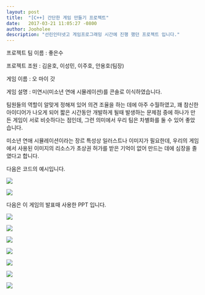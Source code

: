```yaml
---
layout: post
title:  "[C++] 간단한 게임 만들기 프로젝트"
date:   2017-03-21 11:05:27 -0800
author: Jooholee
description: "선린인터넷고 게임프로그래밍 시간에 진행 했던 프로젝트 입니다."
---
```


프로젝트 팀 이름 : 좋은수

프로젝트 조원 : 김윤호, 이성민, 이주호, 안용호(팀장)

게임 이름 : 오 마이 갓

게임 설명 : 미연시(미소년 연애 시뮬레이션)를 콘솔로 이식하였습니다.

팀원들의 역할이 알맞게 정해져 있어 의견 조율을 하는 데에 아주 수월하였고, 꽤 참신한 아이디어가 나오게 되어 짧은 시간동안 개발하게 될때 발생하는 문제점 중에 하나가 만든 게임이 서로 비슷하다는 점인데, 그런 의미에서 우리 팀은 차별화를 둘 수 있어 좋았습니다.

미소년 연애 시뮬레이션이라는 장르 특성상 일러스트나 이미지가 필요한데, 우리의 게임에서 사용된 이미지의 리소스가 초상권 허가를 받은 기억이 없어 만드는 데에 심장을 졸였다고 합니다.

다음은 코드의 예시입니다.

![](http://i.imgur.com/LdBa6mo.png)

![](http://i.imgur.com/OwsNjwY.png)

다음은 이 게임의 발표때 사용한 PPT 입니다.

![](http://i.imgur.com/Q9OCW4c.png)

![](http://i.imgur.com/92ODakK.png)

![](http://i.imgur.com/9uCYCeA.png)

![](http://i.imgur.com/AkmKrAc.png)

![](http://i.imgur.com/HUCgWvg.png)

![](http://i.imgur.com/G899O3v.png)

![](http://i.imgur.com/Kcb2Osc.png)



[jekyll-docs]: http://joey914.github.io/home
[jekyll-gh]:   https://github.com/joey914/joey914
[jekyll-talk]: https://talk.joey914.com/
